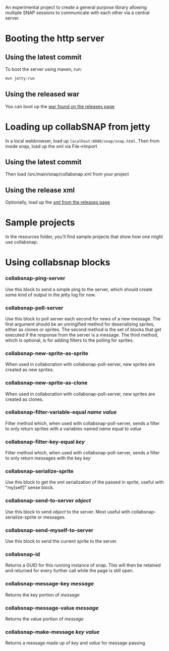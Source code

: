 An experimental project to create a general purpose library allowing multiple SNAP sessions to communicate with each other via a central server.

# Booting the http server

## Using the latest commit

To boot the server using maven, run:

```bash
mvn jetty:run
```

## Using the released war

You can boot up the [war found on the releases page](https://github.com/frankduncan/collabsnap/releases/download/0.3/collabsnap-server-0.3.war)

# Loading up collabSNAP from jetty

In a local webbrowser, load up ```localhost:8080/snap/snap.html```.  Then from inside snap, load up the xml via File->Import

## Using the latest commit

Then load <projecthome>/src/main/snap/collabsnap.xml from your project

## Using the release xml

Optionally, load up the [xml from the releases page](https://github.com/frankduncan/collabsnap/releases/download/0.3/collabsnap.xml)

# Sample projects

In the resources folder, you'll find sample projects that show how one might use collabsnap.

# Using collabsnap blocks

### collabsnap-ping-server

Use this block to send a simple ping to the server, which should create some kind of output in the jetty log for now.

### collabsnap-poll-server

Use this block to poll server each second for news of a new message.  The first argument should be an unringified method for deserializing sprites, either as clones or sprites.  The second method is the set of blocks that get executed if the response from the server is a message.  The third method, which is optional, is for adding filters to the polling for sprites.

### collabsnap-new-sprite-as-sprite

When used in collaboration with collabsnap-poll-server, new sprites are created as new sprites.

### collabsnap-new-sprite-as-clone

When used in collaboration with collabsnap-poll-server, new sprites are created as clones.

### collabsnap-filter-variable-equal *name* *value*

Filter method which, when used with collabsnap-poll-server, sends a filter to only return sprites with a variables named *name* equal to *value*

### collabsnap-filter-key-equal *key*

Filter method which, when used with collabsnap-poll-server, sends a filter to only return messages with the key *key*

### collabsnap-serialize-sprite

Use this block to get the xml serialization of the passed in sprite, useful with "my[self]" sense block.

### collabsnap-send-to-server *object*

Use this block to send *object* to the server.  Most useful with collabsnap-serialize-sprite or messages.

### collabsnap-send-myself-to-server

Use this block to send the current sprite to the server.

### collabsnap-id

Returns a GUID for this running instance of snap.  This will then be retained and returned for every further call while the page is still open.

### collabsnap-message-key *message*

Returns the key portion of *message*

### collabsnap-message-value *message*

Returns the value portion of *message*

### collabsnap-make-message *key* *value*

Returns a message made up of *key* and *value* for message passing.
